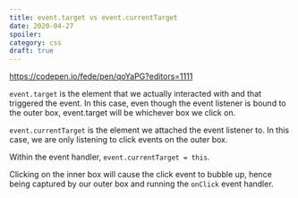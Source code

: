 ```yaml
---
title: event.target vs event.currentTarget
date: 2020-04-27
spoiler:
category: css
draft: true
---
```


https://codepen.io/fede/pen/qoYaPG?editors=1111

`event.target` is the element that we actually interacted with and that triggered the event. In this case, even though the event listener is
bound to the outer box, event.target will be whichever box we click on.

`event.currentTarget` is the element we attached the event listener to. In this case, we are only listening to click events on the outer
box.

Within the event handler, `event.currentTarget = this`.

Clicking on the inner box will cause the click event to bubble up, hence being captured by our outer box and running the `onClick` event
handler.
